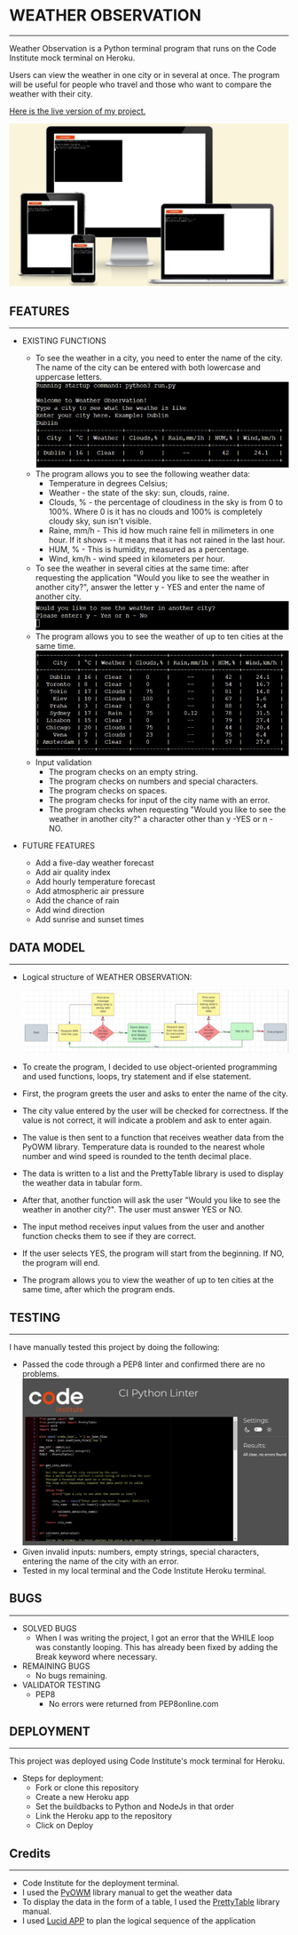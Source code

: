 # WEATHER OBSERVATION
---

Weather Observation is a Python terminal program that runs on the Code Institute mock terminal on Heroku.

Users can view the weather in one city or in several at once.
The program will be useful for people who travel and those who want to compare the weather with their city.

[Here is the live version of my project.](https://weather-observation.herokuapp.com/)

![Responsive site.](assets/images/responsive_page.jpg)


## FEATURES
---
* EXISTING FUNCTIONS
    - To see the weather in a city, you need to enter the name of the city.
    The name of the city can be entered with both lowercase and uppercase letters.
        ![Weather data from one city.](assets/images/one_city.jpg)
    - The program allows you to see the following weather data:
        + Temperature in degrees Celsius;
        + Weather - the state of the sky: sun, clouds, raine.
        + Clouds, % - the percentage of cloudiness in the sky is from 0 to 100%. Where 0 is it has no clouds and 100% is completely cloudy sky, sun isn't visible.
        + Raine, mm/h - This id how much raine fell in milimeters in one hour. If it shows -- it means that it has not rained in the last hour.
        + HUM, %  - This is humidity, measured as a percentage.
        + Wind, km/h  - wind speed in kilometers per hour.
    - To see the weather in several cities at the same time: after requesting the application "Would you like to see the weather in another city?", answer the letter y - YES and enter the name of another city.
        ![Screenshot of the question.](assets/images/question_y_n.jpg)
    - The program allows you to see the weather of up to ten cities at the same time.
        ![Screenshot of 10 cities.](assets/images/ten_cities.jpg)
    - Input validation
        + The program checks on an empty string.
        + The program checks on numbers and special characters.
        + The program checks on spaces.
        + The program checks for input of the city name with an error.
        + The program checks when requesting "Would you like to see the weather in another city?" a character other than y -YES or n - NO.
        
* FUTURE FEATURES
    - Add a five-day weather forecast
    - Add air quality index
    - Add hourly temperature forecast
    - Add atmospheric air pressure
    - Add the chance of rain
    - Add wind direction
    - Add sunrise and sunset times

## DATA MODEL
---
* Logical structure of WEATHER OBSERVATION:

    ![Logical structure of WEATHER OBSERVATION.](assets/images/Structure_of_WO.jpg)

* To create the program, I decided to use object-oriented programming and used functions, loops, try statement and if else statement.

* First, the program greets the user and asks to enter the name of the city.

* The city value entered by the user will be checked for correctness. If the value is not correct, it will indicate a problem and ask to enter again.

* The value is then sent to a function that receives weather data from the PyOWM library. Temperature data is rounded to the nearest whole number and wind speed is rounded to the tenth decimal place.

* The data is written to a list and the PrettyTable library is used to display the weather data in tabular form.

* After that, another function will ask the user "Would you like to see the weather in another city?". The user must answer YES or NO.

* The input method receives input values from the user and another function checks them to see if they are correct.

* If the user selects YES, the program will start from the beginning. If NO, the program will end.

* The program allows you to view the weather of up to ten cities at the same time, after which the program ends.

## TESTING
---
I have manually tested this project by doing the following:

* Passed the code through a PEP8 linter and confirmed there are no problems.
    ![PEP8.](assets/images/pep8.jpg)
* Given invalid inputs: numbers, empty strings, special characters, entering the name of the city with an error.
* Tested in my local terminal and the Code Institute Heroku terminal.

## BUGS
---
* SOLVED BUGS
    - When I was writing the project, I got an error that the WHILE loop was constantly looping. This has already been fixed by adding the Break keyword where necessary.
* REMAINING BUGS
    - No bugs remaining.
* VALIDATOR TESTING
    - PEP8
        + No errors were returned from PEP8online.com

## DEPLOYMENT
---
This project was deployed using Code Institute's mock terminal for Heroku.
* Steps for deployment:
    - Fork or clone this repository
    - Create a new Heroku app
    - Set the buildbacks to Python and NodeJs in that order
    - Link the Heroku app to the repository
    - Click on Deploy

## Credits
---
* Code Institute for the deployment terminal.
* I used the [PyOWM](https://pypi.org/project/pyowm/) library manual to get the weather data
* To display the data in the form of a table, I used the [PrettyTable](https://pypi.org/project/prettytable/) library manual.
* I used [Lucid APP](https://lucid.app/users/login#/login) to plan the logical sequence of the application 